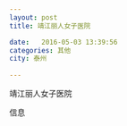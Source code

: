 ```yaml
--- 
layout: post 
title: 靖江丽人女子医院

date:   2016-05-03 13:39:56 
categories: 其他  
city: 泰州
  
--- 
```

   
靖江丽人女子医院

信息

